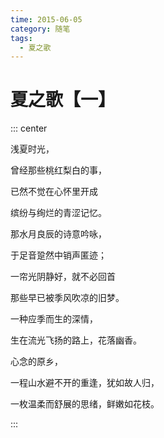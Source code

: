 ```yaml
---
time: 2015-06-05
category: 随笔
tags:
  - 夏之歌
---
```


# 夏之歌【一】

::: center

浅夏时光，

曾经那些桃红梨白的事，

已然不觉在心怀里开成

缤纷与绚烂的青涩记忆。

那水月良辰的诗意吟咏，

于足音跫然中销声匿迹；

一帘光阴静好，就不必回首

那些早已被季风吹凉的旧梦。

一种应季而生的深情，

生在流光飞扬的路上，花落幽香。

心念的原乡，

一程山水避不开的重逢，犹如故人归，

一枚温柔而舒展的思绪，鲜嫩如花枝。

:::
